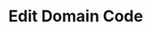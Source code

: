 # Edit Domain Code

<script>
  import {visit, Parser, JavaScript, match, debugPrint} from 'src/client/tree-sitter.js';
  import { ChawatheScriptGenerator} from 'src/client/domain-code/chawathe-script-generator.js';
  import {treesitterVisit, parseQuery, DomainObject, TreeSitterDomainObject, LetSmilyReplacementDomainObject, ConstSmilyReplacementDomainObject} from 'src/client/domain-code.js';


  let editor1 = await (<lively-code-mirror style="display:inline-block; width: 400px; height: 200px; border: 1px solid gray"></lively-code-mirror>)
  let editor2 = await (<lively-code-mirror style="display:inline-block; width: 400px; height: 200px; border: 1px solid gray"></lively-code-mirror>)


  var parser = new Parser();
  parser.setLanguage(JavaScript);
  var list = <ul></ul>

  // editor1.value =  `let a = 3 + 4`   
  editor1.value =  `let a = 3`   
  // editor2.value = `let a = 3 + 4\na++`      
  editor2.value = `const a = 3`      

  editor1.editor.on("change", (() => update()).debounce(500));
  editor2.editor.on("change", (() => update()).debounce(500));

  
  async function update() {
      let sourceOriginal =   editor1.value
      let sourceNew =   editor2.value
      
      let root = TreeSitterDomainObject.fromSource(sourceOriginal)
      
      
      // editDiv.innerHTML = JSON.stringify(edit, undefined, 2)
      domain1.innerHTML = "DOMAIN1\n" + root.debugPrint()
      
      try {
        DomainObject.edit(root, sourceNew, undefined, {
          newAST(ast) {
            newtree.innerHTML = "TREESITTER2\n" + debugPrint(ast.rootNode)
          },
          actions(list) {
            actions.innerHTML = Array.from(list).map(ea => ea.type 
                + (ea.pos ? " pos: " + ea.pos : "")
                + " node: " + ea.node.type + " " + ea.node.id 
                + (ea.parent ? (" parent: " + ea.parent.type + " " + ea.parent.id) : "") 
                + (ea.other ? (" other: " + ea.other.type + " " + ea.other.id) : "") 
                + (ea.value ? " value: " + ea.value : "")
                ).join("\n")
          },
          log(s) {
            logList.appendChild(<div>{s}</div>)
          }
          
        })
        domain2.innerHTML = "DOMAIN2\n" + root.debugPrint()
      } catch(e) {
        domain2.innerHTML = ""
        domain2.appendChild(await (<lively-error>{e}</lively-error>))
      }
      
  }
  
  
  let actions = <div style="white-space:pre;font-family:monospace"></div>
  let domain1 = <div style="white-space:pre;font-family:monospace;display:inline-block;border:1px solid gray"></div>
  let domain2 = <div style="white-space:pre;font-family:monospace;display:inline-block;border:1px solid gray"></div>
  let newtree = <div style="white-space:pre;font-family:monospace;display:inline-block;border:1px solid gray"></div>
  let logList = <div style="white-space:pre;font-family:monospace;border:1px solid gray"></div>
  
  let pane = <div>
    {editor1}{editor2}
    {actions}
    {domain1}{newtree}{domain2}
    {logList}
  </div>
  
  update()
  
  pane
</script>